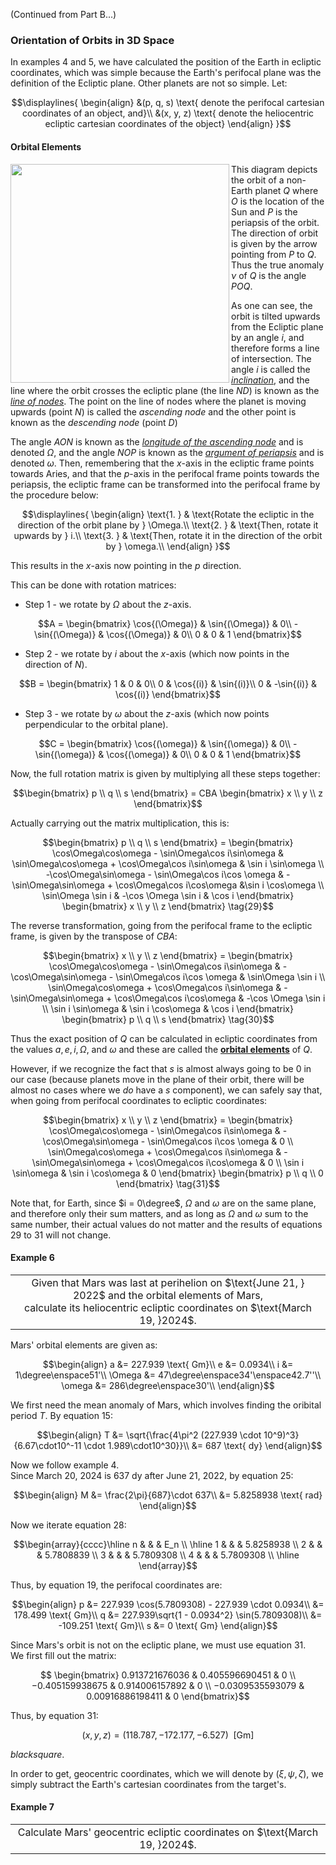 (Continued from Part B...)

### Orientation of Orbits in 3D Space
In examples $4$ and $5$, we have calculated the position of the Earth in ecliptic coordinates, which was simple because the Earth's perifocal plane was the definition of the Ecliptic plane. Other planets are not so simple. Let:
```math
\displaylines{
\begin{align}
&(p, q, s) \text{ denote the perifocal cartesian coordinates of an object, and}\\
&(x, y, z) \text{ denote the heliocentric ecliptic cartesian coordinates of the object}
\end{align}
}
```

#### Orbital Elements

<img align="left" src="https://github.com/CitruzSquared/essays/assets/23460281/22bef238-757a-4561-8d17-3b41dbf22c5b" width="350"/> This diagram depicts the orbit of a non-Earth planet $Q$ where $O$ is the location of the Sun and $P$ is the periapsis of the orbit. The direction of orbit is given by the arrow pointing from $P$ to $Q$. Thus the true anomaly $\nu$ of $Q$ is the angle $POQ$.

As one can see, the orbit is tilted upwards from the Ecliptic plane by an angle $i$, and therefore forms a line of intersection. The angle $i$ is called the [*inclination*](https://en.wikipedia.org/wiki/Orbital_inclination), and the line where the orbit crosses the ecliptic plane (the line $ND$) is known as the [*line of nodes*](https://en.wikipedia.org/wiki/Orbital_node). The point on the line of nodes where the planet is moving upwards (point $N$) is called the *ascending node* and the other point is known as the *descending node* (point $D$)

The angle $AON$ is known as the [*longitude of the ascending node*](https://en.wikipedia.org/wiki/Longitude_of_the_ascending_node) and is denoted $\Omega$, and the angle $NOP$ is known as the [*argument of periapsis*](https://en.wikipedia.org/wiki/Argument_of_periapsis) and is denoted $\omega$. Then, remembering that the $x$-axis in the ecliptic frame points towards Aries, and that the $p$-axis in the perifocal frame points towards the periapsis, the ecliptic frame can be transformed into the perifocal frame by the procedure below:
```math
\displaylines{
\begin{align}
\text{1. } & \text{Rotate the ecliptic in the direction of the orbit plane by } \Omega.\\
\text{2. } & \text{Then, rotate it upwards by } i.\\
\text{3. } & \text{Then, rotate it in the direction of the orbit by } \omega.\\
\end{align}
}
```
This results in the $x$-axis now pointing in the $p$ direction.

This can be done with rotation matrices:
- Step 1 - we rotate by $\Omega$ about the $z$-axis.
```math
A =
\begin{bmatrix}
\cos{(\Omega)} & \sin{(\Omega)}  & 0\\
-\sin{(\Omega)} & \cos{(\Omega)} & 0\\
0 & 0 & 1
\end{bmatrix}
```
- Step 2 - we rotate by $i$ about the $x$-axis (which now points in the direction of $N$).
```math
B =
\begin{bmatrix}
1 & 0 & 0\\
0 & \cos{(i)} & \sin{(i)}\\
0 & -\sin{(i)} & \cos{(i)}
\end{bmatrix}
```
- Step 3 - we rotate by $\omega$ about the $z$-axis (which now points perpendicular to the orbital plane).
```math
C =
\begin{bmatrix}
\cos{(\omega)} & \sin{(\omega)}  & 0\\
-\sin{(\omega)} & \cos{(\omega)} & 0\\
0 & 0 & 1
\end{bmatrix}
```
Now, the full rotation matrix is given by multiplying all these steps together:
```math
\begin{bmatrix}
p \\ q \\ s
\end{bmatrix}
=
CBA
\begin{bmatrix}
x \\ y \\ z
\end{bmatrix}
```
Actually carrying out the matrix multiplication, this is:
```math
\begin{bmatrix}
p \\ q \\ s
\end{bmatrix}
=
 \begin{bmatrix}
  \cos\Omega\cos\omega - \sin\Omega\cos i\sin\omega & \sin\Omega\cos\omega + \cos\Omega\cos i\sin\omega  &  \sin i \sin\omega \\
  -\cos\Omega\sin\omega - \sin\Omega\cos i\cos \omega & -\sin\Omega\sin\omega + \cos\Omega\cos i\cos\omega &\sin i \cos\omega \\
   \sin\Omega \sin i  &  -\cos \Omega \sin i  & \cos i
 \end{bmatrix}

\begin{bmatrix}
x \\ y \\ z
\end{bmatrix}
\tag{29}
```
The reverse transformation, going from the perifocal frame to the ecliptic frame, is given by the transpose of $CBA$:
```math
\begin{bmatrix}
x \\ y \\ z
\end{bmatrix}
=
 \begin{bmatrix}
  \cos\Omega\cos\omega - \sin\Omega\cos i\sin\omega & -\cos\Omega\sin\omega - \sin\Omega\cos i\cos \omega & \sin\Omega \sin i \\
  \sin\Omega\cos\omega + \cos\Omega\cos i\sin\omega & -\sin\Omega\sin\omega + \cos\Omega\cos i\cos\omega & -\cos \Omega \sin i \\
  \sin i \sin\omega & \sin i \cos\omega &  \cos i
 \end{bmatrix}
\begin{bmatrix}
p \\ q \\ s
\end{bmatrix}
\tag{30}
```
Thus the exact position of $Q$ can be calculated in ecliptic coordinates from the values $a, e, i, \Omega$, and $\omega$ and these are called the [**orbital elements**](https://en.wikipedia.org/wiki/Orbital_elements) of $Q$.

However, if we recognize the fact that $s$ is almost always going to be $0$ in our case (because planets move in the plane of their orbit, there will be almost no cases where we *do* have a $s$ component), we can safely say that, when going from perifocal coordinates to ecliptic coordinates:
```math
\begin{bmatrix}
x \\ y \\ z
\end{bmatrix}
=
 \begin{bmatrix}
  \cos\Omega\cos\omega - \sin\Omega\cos i\sin\omega & -\cos\Omega\sin\omega - \sin\Omega\cos i\cos \omega & 0 \\
  \sin\Omega\cos\omega + \cos\Omega\cos i\sin\omega & -\sin\Omega\sin\omega + \cos\Omega\cos i\cos\omega & 0 \\
  \sin i \sin\omega & \sin i \cos\omega & 0
 \end{bmatrix}
\begin{bmatrix}
p \\ q \\ 0
\end{bmatrix}
\tag{31}
```

Note that, for Earth, since $i = 0\degree$, $\Omega$ and $\omega$ are on the same plane, and therefore only their sum matters, and as long as $\Omega$ and $\omega$ sum to the same number, their actual values do not matter and the results of equations $29$ to $31$ will not change.

#### Example 6
<div align="center">
<table>
<tbody>
<td align="center">
<img width="2000" height="0"><br>
Given that Mars was last at perihelion on $\text{June 21, } 2022$ and the orbital elements of Mars, <br/> 
calculate its heliocentric ecliptic coordinates on $\text{March 19, }2024$.
<img width="2000" height="0">
</td>
</tbody>
</table>
</div>

Mars' orbital elements are given as:
```math
\begin{align}
a &= 227.939 \text{ Gm}\\
e &= 0.0934\\
i &= 1\degree\enspace51'\\
\Omega &= 47\degree\enspace34'\enspace42.7''\\
\omega &= 286\degree\enspace30'\\
\end{align}
```
We first need the mean anomaly of Mars, which involves finding the oribital period $T$. By equation $15$:
```math
\begin{align}
 T &= \sqrt{\frac{4\pi^2 (227.939 \cdot 10^9)^3}{6.67\cdot10^-11 \cdot 1.989\cdot10^30}}\\
&= 687 \text{ dy}
\end{align}
```
Now we follow example $4$.\
Since $\text{March 20, }2024$ is $637\text{ dy}$ after $\text{June 21, } 2022$, by equation $25$:
```math
\begin{align}
M &= \frac{2\pi}{687}\cdot 637\\
&= 5.8258938 \text{ rad}
\end{align}
```
Now we iterate equation $28$:
```math
\begin{array}{cccc}\hline n & & & E_n \\ \hline
1 & & & 5.8258938 \\
2 & & & 5.7808839 \\
3 & & & 5.7809308 \\
4 & & & 5.7809308 \\ \hline
\end{array}
```
Thus, by equation $19$, the perifocal coordinates are:
```math
\begin{align}
p &= 227.939 \cos(5.7809308) - 227.939 \cdot 0.0934\\
&= 178.499 \text{ Gm}\\
q &= 227.939\sqrt{1 - 0.0934^2} \sin(5.7809308)\\
&= -109.251 \text{ Gm}\\
s &= 0 \text{ Gm}
\end{align}
```
Since Mars's orbit is not on the ecliptic plane, we must use equation $31$.\
We first fill out the matrix:
```math
 \begin{bmatrix}
0.913721676036 & 0.405596690451 & 0 \\
−0.405159938675 & 0.914006157892 & 0 \\
−0.0309535593079 & 0.00916886198411 & 0
 \end{bmatrix}
```
Thus, by equation $31$:
```math
(x, y, z) = (118.787, −172.177, −6.527)\enspace[\text{Gm}]
```
$blacksquare$.

In order to get, geocentric coordinates, which we will denote by $(\xi, \psi, \zeta)$, we simply subtract the Earth's cartesian coordinates from the target's.

#### Example 7
<div align="center">
<table>
<tbody>
<td align="center">
<img width="2000" height="0"><br>
Calculate Mars' geocentric ecliptic coordinates on $\text{March 19, }2024$.
<img width="2000" height="0">
</td>
</tbody>
</table>
</div>
